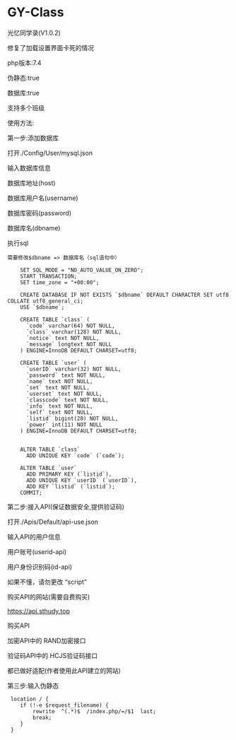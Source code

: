 # GY-Class
光忆同学录(V1.0.2)

修复了加载设置界面卡死的情况



php版本:7.4

伪静态:true

数据库:true

支持多个班级

使用方法:
    
  第一步:添加数据库
  
  打开./Config/User/mysql.json
    
  输入数据库信息
      
   数据库地址(host)
   
   数据库用户名(username)
   
   数据库密码(password)
   
   数据库名(dbname)
        
  执行sql
  
    需要修改$dbname => 数据库名（sql语句中）

        SET SQL_MODE = "NO_AUTO_VALUE_ON_ZERO";
        START TRANSACTION;
        SET time_zone = "+00:00";
        
        CREATE DATABASE IF NOT EXISTS `$dbname` DEFAULT CHARACTER SET utf8 COLLATE utf8_general_ci;
        USE `$dbname`;
        
        CREATE TABLE `class` (
          `code` varchar(64) NOT NULL,
          `class` varchar(128) NOT NULL,
          `notice` text NOT NULL,
          `message` longtext NOT NULL
        ) ENGINE=InnoDB DEFAULT CHARSET=utf8;
        
        CREATE TABLE `user` (
          `userID` varchar(32) NOT NULL,
          `password` text NOT NULL,
          `name` text NOT NULL,
          `set` text NOT NULL,
          `userset` text NOT NULL,
          `classcode` text NOT NULL,
          `info` text NOT NULL,
          `self` text NOT NULL,
          `listid` bigint(20) NOT NULL,
          `power` int(11) NOT NULL
        ) ENGINE=InnoDB DEFAULT CHARSET=utf8;
        
        
        ALTER TABLE `class`
          ADD UNIQUE KEY `code` (`code`);
          
        ALTER TABLE `user`
          ADD PRIMARY KEY (`listid`),
          ADD UNIQUE KEY `userID` (`userID`),
          ADD KEY `listid` (`listid`);
        COMMIT;
        
   第二步:接入API(保证数据安全,提供验证码)
   
   打开./Apis/Default/api-use.json
     
   输入API的用户信息
   
   用户账号(userid-api)
     
   用户身份识别码(id-api)
     
   如果不懂，请勿更改 “script”
   
   购买API的网站(需要自费购买)
     
   https://api.sthudy.top
   
   购买API 
   
   加密API中的 RAND加密接口
   
   验证码API中的 HCJS验证码接口
   
   都已做好适配(作者使用此API建立的网站)
   
   第三步:输入伪静态
   
     location / { 
        if (!-e $request_filename) {
        	rewrite  ^(.*)$  /index.php/=/$1  last;
        	break;
        }
     }

